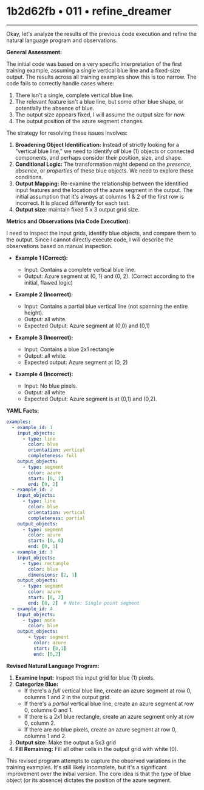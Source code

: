 # 1b2d62fb • 011 • refine_dreamer

---
Okay, let's analyze the results of the previous code execution and refine the natural language program and observations.

**General Assessment:**

The initial code was based on a very specific interpretation of the first training example, assuming a single vertical blue line and a fixed-size output. The results across all training examples show this is too narrow. The code fails to correctly handle cases where:

1.  There isn't a single, complete vertical blue line.
2.  The relevant feature isn't a blue line, but some other blue shape, or potentially the absence of blue.
3.  The output size appears fixed, I will assume the output size for now.
4. The output position of the azure segment changes.

The strategy for resolving these issues involves:

1.  **Broadening Object Identification:** Instead of strictly looking for a "vertical blue line," we need to identify *all* blue (1) objects or connected components, and perhaps consider their position, size, and shape.
2.  **Conditional Logic:** The transformation might depend on the *presence*, *absence*, or *properties* of these blue objects. We need to explore these conditions.
3.  **Output Mapping:** Re-examine the relationship between the identified input features and the location of the azure segment in the output. The initial assumption that it's always at columns 1 & 2 of the first row is incorrect. It is placed differently for each test.
4. **Output size:** maintain fixed 5 x 3 output grid size.

**Metrics and Observations (via Code Execution):**

I need to inspect the input grids, identify blue objects, and compare them to the output. Since I cannot directly execute code, I will describe the observations based on manual inspection.

*   **Example 1 (Correct):**
    *   Input: Contains a complete vertical blue line.
    *   Output: Azure segment at (0, 1) and (0, 2). (Correct according to the initial, flawed logic)

*   **Example 2 (Incorrect):**
    *   Input: Contains a partial blue vertical line (not spanning the entire height).
    *   Output: all white.
    *   Expected Output: Azure segment at (0,0) and (0,1)

*   **Example 3 (Incorrect):**
    *   Input: Contains a blue 2x1 rectangle
    *   Output: all white.
    *   Expected output: Azure segment at (0, 2)

*   **Example 4 (Incorrect):**
      * Input: No blue pixels.
      * Output: all white
      * Expected Output: Azure segment is at (0,1) and (0,2).

**YAML Facts:**

```yaml
examples:
  - example_id: 1
    input_objects:
      - type: line
        color: blue
        orientation: vertical
        completeness: full
    output_objects:
      - type: segment
        color: azure
        start: [0, 1]
        end: [0, 2]
  - example_id: 2
    input_objects:
      - type: line
        color: blue
        orientation: vertical
        completeness: partial
    output_objects:
      - type: segment
        color: azure
        start: [0, 0]
        end: [0, 1]
  - example_id: 3
    input_objects:
      - type: rectangle
        color: blue
        dimensions: [2, 1]
    output_objects:
      - type: segment
        color: azure
        start: [0, 2]
        end: [0, 2]  # Note: Single point segment
  - example_id: 4
    input_objects:
      - type: none
        color: blue
    output_objects:
        - type: segment
          color: azure
          start: [0,1]
          end: [0,2]
```

**Revised Natural Language Program:**

1.  **Examine Input:** Inspect the input grid for blue (1) pixels.
2.  **Categorize Blue:**
    *   If there's a *full* vertical blue line, create an azure segment at row 0, columns 1 and 2 in the output grid.
    *   If there's a *partial* vertical blue line, create an azure segment at row 0, columns 0 and 1.
    * If there is a 2x1 blue rectangle, create an azure segment only at row 0, column 2.
    *   If there are *no* blue pixels, create an azure segment at row 0, columns 1 and 2.
3. **Output size:** Make the output a 5x3 grid
4.  **Fill Remaining:** Fill all other cells in the output grid with white (0).

This revised program attempts to capture the observed variations in the training examples. It's still likely incomplete, but it's a significant improvement over the initial version. The core idea is that the *type* of blue object (or its absence) dictates the position of the azure segment.

